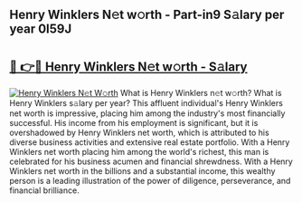 ## Henry Winklers N𝚎t w𝚘rth - Part-in9 S𝚊lary per year 0I59J

# <h2><a href="http://gc01ykr.nevu.top/?p=Henry+Winklers">🔗 👉🔴 Henry Winklers N𝚎t w𝚘rth - S𝚊lary</a></h2>

[![Henry Winklers N𝚎t W𝚘rth](https://i.imgur.com/Oavwk0R.jpeg)](http://gc01ykr.nevu.top/?p=Henry+Winklers)
What is Henry Winklers n𝚎t w𝚘rth? What is Henry Winklers s𝚊lary per year?
This affluent individual's Henry Winklers net worth is impressive, placing him among the industry's most financially successful. His income from his employment is significant, but it is overshadowed by Henry Winklers net worth, which is attributed to his diverse business activities and extensive real estate portfolio. With a Henry Winklers net worth placing him among the world's richest, this man is celebrated for his business acumen and financial shrewdness. With a Henry Winklers net worth in the billions and a substantial income, this wealthy person is a leading illustration of the power of diligence, perseverance, and financial brilliance.
